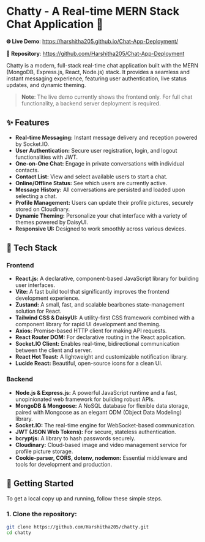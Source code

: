 # Chatty - A Real-time MERN Stack Chat Application 🚀

**🌐 Live Demo**: https://harshitha205.github.io/Chat-App-Deployment/

**📁 Repository**: https://github.com/Harshitha205/Chat-App-Deployment

Chatty is a modern, full-stack real-time chat application built with the MERN (MongoDB, Express.js, React, Node.js) stack. It provides a seamless and instant messaging experience, featuring user authentication, live status updates, and dynamic theming.

> **Note**: The live demo currently shows the frontend only. For full chat functionality, a backend server deployment is required.

## ✨ Features
- **Real-time Messaging:** Instant message delivery and reception powered by Socket.IO.
- **User Authentication:** Secure user registration, login, and logout functionalities with JWT.
- **One-on-One Chat:** Engage in private conversations with individual contacts.
- **Contact List:** View and select available users to start a chat.
- **Online/Offline Status:** See which users are currently active.
- **Message History:** All conversations are persisted and loaded upon selecting a chat.
- **Profile Management:** Users can update their profile pictures, securely stored on Cloudinary.
- **Dynamic Theming:** Personalize your chat interface with a variety of themes powered by DaisyUI.
- **Responsive UI:** Designed to work smoothly across various devices.

## 🚀 Tech Stack

### Frontend
- **React.js:** A declarative, component-based JavaScript library for building user interfaces.
- **Vite:** A fast build tool that significantly improves the frontend development experience.
- **Zustand:** A small, fast, and scalable bearbones state-management solution for React.
- **Tailwind CSS & DaisyUI:** A utility-first CSS framework combined with a component library for rapid UI development and theming.
- **Axios:** Promise-based HTTP client for making API requests.
- **React Router DOM:** For declarative routing in the React application.
- **Socket.IO Client:** Enables real-time, bidirectional communication between the client and server.
- **React Hot Toast:** A lightweight and customizable notification library.
- **Lucide React:** Beautiful, open-source icons for a clean UI.

### Backend
- **Node.js & Express.js:** A powerful JavaScript runtime and a fast, unopinionated web framework for building robust APIs.
- **MongoDB & Mongoose:** A NoSQL database for flexible data storage, paired with Mongoose as an elegant ODM (Object Data Modeling) library.
- **Socket.IO:** The real-time engine for WebSocket-based communication.
- **JWT (JSON Web Tokens):** For secure, stateless authentication.
- **bcryptjs:** A library to hash passwords securely.
- **Cloudinary:** Cloud-based image and video management service for profile picture storage.
- **Cookie-parser, CORS, dotenv, nodemon:** Essential middleware and tools for development and production.

## 🏁 Getting Started

To get a local copy up and running, follow these simple steps.

### 1. Clone the repository:
```bash
git clone https://github.com/Harshitha205/chatty.git
cd chatty
